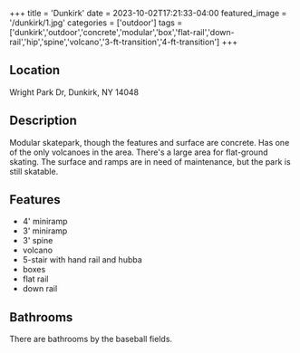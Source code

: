 +++
title = 'Dunkirk'
date = 2023-10-02T17:21:33-04:00
featured_image = '/dunkirk/1.jpg'
categories = ['outdoor']
tags = ['dunkirk','outdoor','concrete','modular','box','flat-rail','down-rail','hip','spine','volcano','3-ft-transition','4-ft-transition']
+++

## Location

Wright Park Dr, Dunkirk, NY 14048

## Description

Modular skatepark, though the features and surface are concrete. Has one of the only volcanoes in the area. There's a large area for flat-ground skating. The surface and ramps are in need of maintenance, but the park is still skatable.

## Features

- 4' miniramp
- 3' miniramp
- 3' spine
- volcano
- 5-stair with hand rail and hubba
- boxes
- flat rail
- down rail

## Bathrooms

There are bathrooms by the baseball fields.
